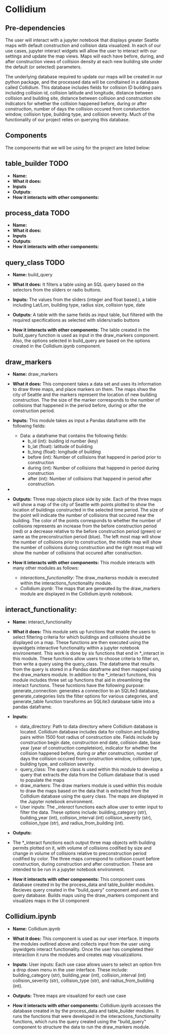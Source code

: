 # Collidium

## Pre-dependencies
The user will interact with a jupyter notebook that displays greater Seattle maps with default construction and collision data visualized. In each of our use cases, jupyter interact widgets will allow the user to interact with our settings and update the map views. Maps will each have before, during, and after construction views of collision density at each new building site under the default (or selected) parameters.

The underlying database required to update our maps will be created in our 
python package, and the processed data will be condtained in a database called Collidium. This database includes fields for collision ID building pairs incluidng collision id, collision latitude and longitude, distance between collision and building site, distance between collision and construction site indicators for whether the collision happened before, during or after construction, number of days the collision occured from consturction window, collision type, building type, and collision severity. Much of the functionality of our project relies on querying this database.


## Components

The components that we will be using for the project are listed below:
## table_builder TODO
- **Name:**
- **What it does:**
- **Inputs**
- **Outputs**:
- **How it interacts with other components:**


## process_data TODO
- **Name:**
- **What it does:**
- **Inputs**
- **Outputs**:
- **How it interacts with other components:**

## query_class TODO

- **Name:** build_query
- **What it does:** It filters a table using an SQL query based on the selectors from the sliders or radio buttons.

- **Inputs:** The values from the sliders (integer and float based.), a table including Lat/Lon, building type, radius size, collision type, date

- **Outputs:**  A table with the same fields as input table, but filtered with the required specifications as selected with sliders/radio buttons

- **How it interacts with other components:** The table created in the build\_query function is used as input in the draw_markers component. Also, the options selected in build\_query are based on the options created in the Collidium.ipynb component.

## draw_markers

- **Name:** draw_markers

- **What it does:** This component takes a data set and uses its information to draw three maps, and place markers on them. The maps shwo the city of Seattle and the markers represent the location of new building construction. The the size of the marker corresponds to the number of collisions that happened in the period before, during or after the construction period. 

- **Inputs:** This module takes as input a Pandas dataframe with the following fields:
  - Data: a dataframe that contains the following fields:
    - b_id (int): buiding id number (key)
    - b_lat (float): latitude of building
    - b_long (float): longitude of building
    - before (int): Number of collisions that happend in period prior to construction
    - during (int): Number of collisions that happend in period during construction
    - after (int): Number of collisions that happend in period after construction.
- 
- **Outputs:** Three map objects place side by side. Each of the three maps will show a map of the city of Seattle with points plotted to show the location of buildings constructed in the selected time period. The size of the point will indicate the number of collisions that occured near the building. The color of the points corresponds to whether the number of collisions represents an increase from the before construction period (red) or a decrease relative to the before construction period (green) or same as the preconstruction period (blue). The left most map will show the number of collisions prior to construction, the middle map will show the number of collisions during construction and the right most map will show the number of collisions that occured after construction.

- **How it interacts with other components:** This module interacts with many other modules as follows:
  + *interactions_functionality*: The draw\_markerss module is executed within the interactions\_functionality module. 
  + *Collidium.ipynb*: The maps that are generated by the draw_markers module are displayed in the Collidium.ipynb notebook. 

## interact_functionality:
- **Name:** interact_functionality
- **What it does:** This module sets up functions that enable the users to  select filtering criteria for which buildings and collisions should be displayed on a map. These functions are then executed using the ipywidgets interactive functionality within a jupyter notebook environement. This work is done by six functions that end in *\_interact in this module. These functions allow users to choose criteria to filter on, then write a query using the query\_class. The dataframe that results from the query is stored in a Pandas dataframe and then mapped using the draw_markers module. In addition to the *\_interact functions, this module includes three set up functions that aid in streamlining the interact functions. These fucntions have the following purpose: generate\_connection: generates a connection to an SQLite3 database, generate\_categories lists the filter options for various categories, and generate_table function transforms an SQLite3 database table into a pandas dataframe. 
- **Inputs:**
  -  data_directory: Path to data directory where Collidium database is located. Collidium database includes data for collision and building pairs within 1500 foot radius of construction site. Fields include by construction begin date, construction end date, collision date, base year (year of construction completeion), indicator for whether the collision happened before, during or after construction, number of days the collision occured from construction window, collision type, building type, and collision severity.
  -  query_class: The query class is used within this module to develop a query that extracts the data from the Collium database that is used to populate the maps
  -  draw_markers: The draw markers module is used within this module to draw the maps based on the data that is extracted from the Collidium database using the query class. The maps are displayed in the Jupyter notebook environment.
  -  User inputs: The *\_interact* functions each allow user to enter input to filter the data.   These options include: building_category (str), building_year (int), collision_interval (int) collision_severity (str), collision_type (str), and radius_from_building (int).

- **Outputs:** 
- The *\_interact functions each output three map objects with building permits plotted on it, with volume of collisions codified by size and change in volume of collisions relative to preconstruction period codified by color. The three maps correspond to collision count before construction, during construction and after construction. These are intended to be run in a jupyter notebook environment. 

- **How it interacts with other components:** This component uses database created in by the process_data and table_builder modules. Recieves query created in the "build\_query" component and uses it to query database. Builds maps using the draw_markers component and visualizes maps in the UI component 

## Collidium.ipynb
- **Name:** Collidium.ipynb
- **What it does:** This component is used as our user interface. It imports the modules outlined above and collects input from the user using ipywidgets interact functionality. Once the user has completed their interaction it runs the modules and creates map visualizations. 

- **Inputs:**  User inputs: Each use case allows users to select an option frm a drop down menu in the user interface. These include:  building_category (str), building_year (int), collision_interval (int) collision_severity (str), collision_type (str), and radius_from_building (int).

- **Outputs:** Three maps are visualized for each use case

- **How it interacts with other components:** Collidium.ipynb accesses the database created in by the process_data and table_builder modules. It runs the functions that were developed in the interactions_functionality functions, which runs the query created using the "build\_query" component to structure the data to run the draw_markers module.  


  

